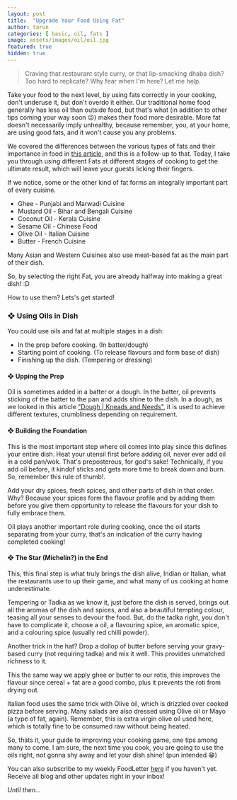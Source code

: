 ```yaml
---
layout: post
title:  "Upgrade Your Food Using Fat"
author: tarun
categories: [ basic, oil, fats ]
image: assets/images/oil/oil.jpg
featured: true
hidden: true
---
```


> Craving that restaurant style curry, or that lip-smacking dhaba dish? Too hard to replicate? Why fear when I'm here? Let me help.

Take your food to the next level, by using fats correctly in your cooking, don't underuse it, but don't overdo it either. Our traditional home food generally has less oil than outside food, but that's what (in addition to other tips coming your way soon 😉) makes their food more desirable. More fat doesn't necessarily imply unhealthy, because remember, you, at your home, are using good fats, and it won't cause you any problems. 

We covered the differences between the various types of fats and their importance in food in <a href="https://swaad.in.net/oils_and_fats/">this article</a>, and this is a follow-up to that. 
Today, I take you through using different Fats at different stages of cooking to get the ultimate result,  which will leave your guests licking their fingers. 

If we notice, some or the other kind of fat forms an integrally important part of every cuisine. 

- Ghee        - Punjabi and Marwadi Cuisine
- Mustard Oil - Bihar and Bengali Cuisine
- Coconut Oil - Kerala Cuisine
- Sesame Oil  - Chinese Food
- Olive Oil   - Italian Cuisine
- Butter      - French Cuisine

Many Asian and Western Cuisines also use meat-based fat as the main part of their dish. 

So, by selecting the right Fat, you are already halfway into making a great dish! :D

How to use them? Lets's get started!

### ❖ Using Oils in Dish

You could use oils and fat at multiple stages in a dish:
- In the prep before cooking. (In batter/dough)
- Starting point of cooking. (To release flavours and form base of dish)
- Finishing up the dish. (Tempering or dressing)

#### ❖ Upping the Prep

Oil is sometimes added in a batter or a dough. 
In the batter, oil prevents sticking of the batter to the pan and adds shine to the dish.
In a dough, as we looked in this article <a href="https://swaad.in.net/dough/">"Dough | Kneads and Needs"</a>, it is used to achieve different textures, crumbliness depending on requirement. 

#### ❖ Building the Foundation

This is the most important step where oil comes into play since this defines your entire dish.
Heat your utensil first before adding oil, never ever add oil in a cold pan/wok. That's preposterous, for god's sake! Technically, if you add oil before, it kindof sticks and gets more time to break down and burn. So, remember this rule of thumb!. 

Add your dry spices, fresh spices, and other parts of dish in that order. Why? Because your spices form the flavour profile and by adding them before you give them opportunity to release the flavours for your dish to fully embrace them. 

Oil plays another important role during cooking, once the oil starts separating from your curry, that's an indication of the curry having completed cooking!

#### ❖ The Star (Michelin?) in the End

This, this final step is what truly brings the dish alive, Indian or Italian, what the restaurants use to up their game, and what many of us cooking at home underestimate. 

Tempering or Tadka as we know it, just before the dish is served, brings out all the aromas of the dish and spices, and also a beautiful tempting colour, teasing all your senses to devour the food. But, do the tadka right, you don't have to complicate it, choose a oil, a flavouring spice, an aromatic spice, and a colouring spice (usually red chilli powder).

Another trick in the hat? Drop a dollop of butter before serving your gravy-based curry (not requiring tadka) and mix it well. This provides unmatched richness to it. 

This the same way we apply ghee or butter to our rotis, this improves the flavour since cereal + fat are a good combo, plus it prevents the roti from drying out. 

Italian food uses the same trick with Olive oil, which is drizzled over cooked pizza before serving. Many salads are also dressed using Olive oil or Mayo (a type of fat, again). Remember, this is extra virgin olive oil used here, which is totally fine to be consumed raw without being heated. 


So, thats it, your guide to improving your cooking game, one tips among many to come. I am sure, the next time you cook, you are going to use the oils right, not gonna shy away and let your dish shine! (pun intended 😁)

You can also subscribe to my weekly FoodLetter <a href="https://swaad.in.net/subscribe">here</a> if you haven't yet. Receive all blog and other updates right in your inbox!

*Until then...*
